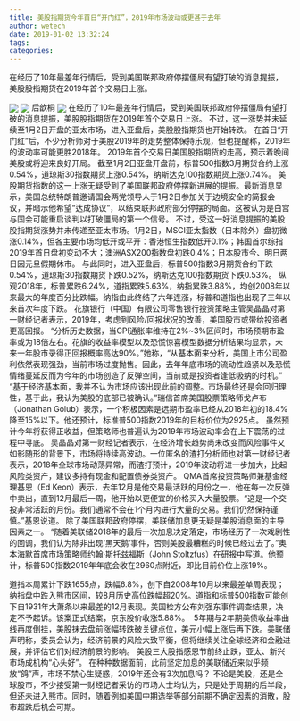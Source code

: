```yaml
---
title: 美股指期货今年首日“开门红”，2019年市场波动或更甚于去年
author: wetech
date: 2019-01-02 13:32:24
tags: 
categories: 
---
```

在经历了10年最差年行情后，受到美国联邦政府停摆僵局有望打破的消息提振，美股股指期货在2019年首个交易日上涨。
<!-- more -->
<img align="center" border="0" src="https://imgcdn.yicai.com/uppics/images/2019/01/0df72b58fe744be65e043af950983253.jpg" />
<img align="center" border="0" src="https://imgcdn.yicai.com/uppics/images/2019/01/fc6dc670626ea1c523ec5183344cc841.jpg" />
后歆桐
<img align="center" border="0" src="https://imgcdn.yicai.com/uppics/images/2019/01/6ae12080af541c6f2e921ab8d2bfc1b1.jpg" />
在经历了10年最差年行情后，受到美国联邦政府停摆僵局有望打破的消息提振，美股股指期货在2019年首个交易日上涨。
不过，这一涨势并未延续至1月2日开盘的亚太市场，进入亚盘后，美股股指期货也开始转跌。
在首日“开门红”后，不少分析师对于美股2019年的走势整体保持乐观，但也提醒称，2019年的波动率可能更胜2018年。
2019年首个交易日美国股指期货的走高，预示着晚间美股或将迎来良好开局。
截至1月2日亚盘开盘前，标普500指数3月期货合约上涨0.54%，道琼斯30指数期货上涨0.54%，纳斯达克100指数期货上涨0.74%。
美股期货指数的这一上涨无疑受到了美国联邦政府停摆新进展的提振。最新消息显示，美国总统特朗普邀请国会两党领导人于1月2日参加关于边境安全的简报会议，并暗示他希望“达成协议”，以结束联邦政府部分停摆的局面。这被认为是白宫与国会可能重启谈判以打破僵局的第一个信号。
不过，受这一好消息提振的美股股指期货涨势并未传递至亚太市场。1月2日，MSCI亚太指数（日本除外）盘初微涨0.14%，但各主要市场均低开或平开：香港恒生指数低开0.1%；韩国首尔综指2019年首日盘初变动不大；澳洲ASX200指数盘初跌0.4%；日本股市今、明日两日因元旦假期休市。
与此同时，进入亚盘后，标普500指数3月期货合约下跌0.54%，道琼斯30指数期货下跌0.52%，纳斯达克100指数期货下跌0.53%。
纵观2018年，标普累跌6.24%，道指累跌5.63%，纳指累跌3.88%，均创2008年以来最大的年度百分比跌幅。纳指由此终结了六年连涨，标普和道指也出现了三年以来首次年度下跌。
花旗银行（中国）有限公司零售银行投资策略主管吴晶晶对第一财经记者表示，2019年，考虑到风险/回报状况的改善，美国股市或带给投资者更高回报。
“分析历史数据，当CPI通胀率维持在2%~3%区间时，市场预期市盈率或为18倍左右。花旗的收益率模型以及恐慌惊喜模型数据分析结果均显示，未来一年股市录得正回报概率高达90%。”她称，“从基本面来分析，美国上市公司盈利依然表现强劲，当前市场过度抛售。因此，去年年底市场的流动性趋紧以及恐慌情绪蔓延反而为今年的市场创造了反弹空间，当前或是投资者逢低吸纳的时机。”
“基于经济基本面，我并不认为市场应该出现此前的调整。市场最终还是会回归理性，基于此，我认为美股的底部已被确认。”瑞信首席美国股票策略师戈卢布（Jonathan Golub）表示，一个积极因素是远期市盈率已经从2018年初的18.4%降至15%以下。他还预计，标准普500指数2019年的目标价位为2925点。
虽然预计今年将获得正收益，但策略师也普遍认为2019年市场波动率会在上下震荡的过程中寻底。
吴晶晶对第一财经记者表示，在经济增长趋势尚未改变而风险事件又如影随形的背景下，市场将持续高波动。一位匿名的渣打分析师也对第一财经记者表示，2018年全球市场动荡异常，而渣打预计，2019年波动将进一步加大，比起风险类资产，建议多持有现金和配置债券类资产。
QMA首席投资策略师兼基金经理基恩（Ed Keon）表示，去年12月是他交易最活跃的月份之一，他在每一次反弹中卖出，直到12月最后一周，他开始以更便宜的价格买入大量股票。“这是一个交投非常活跃的月份。我们通常不会在1个月内进行大量的交易。我们仍然保持谨慎。”基恩说道。
除了美国联邦政府停摆，美联储加息更无疑是美股消息面的主导因素之一。
“随着美联储2018年的最后一次加息决定落定，市场经历了一次戏剧性的回调，我们认为除非出现‘黑天鹅’事件，否则美股最糟糕的时候已经过去了。”奥本海默首席市场策略师约翰·斯托兹福斯（John Stoltzfus）在研报中写道。他预计，标普500指数2019年年底会收在2960点附近，即比目前价位上涨19%。
 
 
道指本周累计下跌1655点，跌幅6.8%，创下自2008年10月以来最差单周表现；纳指盘中跌入熊市区间，较8月历史高位跌幅超20%。道指和标普500指数可能创下自1931年大萧条以来最差的12月表现。美国检方公布刘强东事件调查结果，决定不予起诉。该案正式结案，京东股价收涨5.88%。 
5年期与2年期美债收益率曲线再度倒挂，美股抹去盘前涨幅转跌破关键点位，美元小幅上涨后再下跌。美联储声明称，委员会认为，经济前景的风险大致平衡，但将继续关注全球经济和金融进展，并评估它们对经济前景的影响。
美股三大股指感恩节前终止跌，亚太、新兴市场成机构“心头好”。
在种种数据面前，此前坚定加息的美联储近来似乎频放“鸽”声，市场不禁心生疑惑，2019年还会有3次加息吗？
不论是美股，还是全球股市，不少接受第一财经记者采访的市场人士均认为，只是处于周期的后半段，但还未进入熊市。同时，随着例如美国中期选举等部分前期不确定因素的消散，股市超跌后机会可期。
